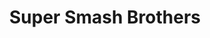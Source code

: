 ---
layout: streams
title: Super Smash Brothers
permalink: /streams/super-smash-brothers
stream: "super-smash-brothers"
---